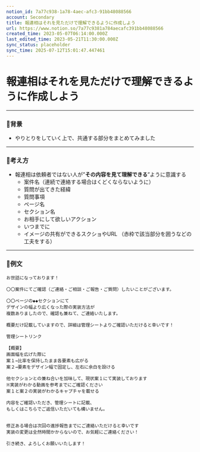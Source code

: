 ```yaml
---
notion_id: 7a77c938-1a78-4aec-afc3-91bb48088566
account: Secondary
title: 報連相はそれを見ただけで理解できるように作成しよう
url: https://www.notion.so/7a77c9381a784aecafc391bb48088566
created_time: 2023-05-07T06:14:00.000Z
last_edited_time: 2023-05-21T11:30:00.000Z
sync_status: placeholder
sync_time: 2025-07-12T15:01:47.447461
---
```

# 報連相はそれを見ただけで理解できるように作成しよう

---
### 🔹背景
- やりとりをしていく上で、共通する部分をまとめてみました
---
### 🔹考え方
- 報連相は依頼者ではない人が”**その内容を見て理解できる**”ように意識する
  - 案件名（連続で連絡する場合はくどくならないように）
  - 質問が出てきた経緯
  - 質問事項
  - ページ名
  - セクション名
  - お相手にして欲しいアクション
  - いつまでに
  - イメージの共有ができるスクショやURL
（赤枠で該当部分を囲うなどの工夫をする）
---
### 🔹例文
```plain text
お世話になっております！

〇〇案件にてご確認（ご連絡・ご相談・ご報告・ご質問）したいことがございます。

〇〇ページの◆◆セクションにて
デザインの幅より広くなった際の実装方法が
複数ありましたので、確認も兼ねて、ご連絡いたします。

概要だけ記載していますので、詳細は管理シートよりご確認いただけると幸いです！

管理シートリンク

【概要】
画面幅を広げた際に
案１→比率を保持したまま各要素も広がる
案２→要素をデザイン幅で固定し、左右に余白を設ける

他セクションとの兼ね合いを加味して、現状案１にて実装しております
※実装がわかる動画を参考までにご確認ください
案１と案２の実装がわかるキャプチャを載せる

内容をご確認いただき、管理シートに記載、
もしくはこちらでご返信いただいても構いません。


修正ある場合は次回の進捗報告までにご連絡いただけると幸いです
実装の変更は全然時間かからないので、お気軽にご連絡ください！

引き続き、よろしくお願いいたします！
```